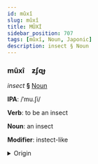 ```yaml
---
id: mûxî
slug: mûxî
title: MÛXİ
sidebar_position: 707
tags: [mûxî, Noun, Japonic]
description: insect § Noun
---
```


### mûxî&emsp;<span kind="abugida">ƶʄɋɟ</span>

*insect* **§** [Noun](../../tags/Noun)

**IPA**: /ˈmu.ʃi/

**Verb**: to be an insect

**Noun**: an insect

**Modifier**: instect-like

<details>
    <summary>Origin</summary>
    Japanese 虫 mushi /muɕi/<br/>
    <em>Japonic Language Family</em>
</details>